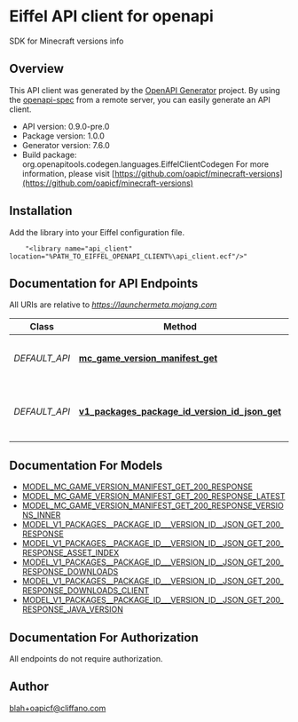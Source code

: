 # Eiffel API client for openapi

SDK for Minecraft versions info

## Overview
This API client was generated by the [OpenAPI Generator](https://openapi-generator.tech) project.  By using the [openapi-spec](https://openapis.org) from a remote server, you can easily generate an API client.

- API version: 0.9.0-pre.0
- Package version: 1.0.0
- Generator version: 7.6.0
- Build package: org.openapitools.codegen.languages.EiffelClientCodegen
For more information, please visit [https://github.com/oapicf/minecraft-versions](https://github.com/oapicf/minecraft-versions)

## Installation
Add the library into your Eiffel configuration file.
```
    "<library name="api_client" location="%PATH_TO_EIFFEL_OPENAPI_CLIENT%\api_client.ecf"/>"
```

## Documentation for API Endpoints

All URIs are relative to *https://launchermeta.mojang.com*

Class | Method | HTTP request | Description
------------ | ------------- | ------------- | -------------
*DEFAULT_API* | [**mc_game_version_manifest_get**](docs/DEFAULT_API.md#mc_game_version_manifest_get) | **Get** /mc/game/version_manifest | Get Minecraft version manifest
*DEFAULT_API* | [**v1_packages_package_id_version_id_json_get**](docs/DEFAULT_API.md#v1_packages_package_id_version_id_json_get) | **Get** /v1/packages/{packageId}/{versionId}.json | Get Minecraft version package details


## Documentation For Models

 - [MODEL_MC_GAME_VERSION_MANIFEST_GET_200_RESPONSE](docs/MODEL_MC_GAME_VERSION_MANIFEST_GET_200_RESPONSE.md)
 - [MODEL_MC_GAME_VERSION_MANIFEST_GET_200_RESPONSE_LATEST](docs/MODEL_MC_GAME_VERSION_MANIFEST_GET_200_RESPONSE_LATEST.md)
 - [MODEL_MC_GAME_VERSION_MANIFEST_GET_200_RESPONSE_VERSIONS_INNER](docs/MODEL_MC_GAME_VERSION_MANIFEST_GET_200_RESPONSE_VERSIONS_INNER.md)
 - [MODEL_V1_PACKAGES__PACKAGE_ID___VERSION_ID__JSON_GET_200_RESPONSE](docs/MODEL_V1_PACKAGES__PACKAGE_ID___VERSION_ID__JSON_GET_200_RESPONSE.md)
 - [MODEL_V1_PACKAGES__PACKAGE_ID___VERSION_ID__JSON_GET_200_RESPONSE_ASSET_INDEX](docs/MODEL_V1_PACKAGES__PACKAGE_ID___VERSION_ID__JSON_GET_200_RESPONSE_ASSET_INDEX.md)
 - [MODEL_V1_PACKAGES__PACKAGE_ID___VERSION_ID__JSON_GET_200_RESPONSE_DOWNLOADS](docs/MODEL_V1_PACKAGES__PACKAGE_ID___VERSION_ID__JSON_GET_200_RESPONSE_DOWNLOADS.md)
 - [MODEL_V1_PACKAGES__PACKAGE_ID___VERSION_ID__JSON_GET_200_RESPONSE_DOWNLOADS_CLIENT](docs/MODEL_V1_PACKAGES__PACKAGE_ID___VERSION_ID__JSON_GET_200_RESPONSE_DOWNLOADS_CLIENT.md)
 - [MODEL_V1_PACKAGES__PACKAGE_ID___VERSION_ID__JSON_GET_200_RESPONSE_JAVA_VERSION](docs/MODEL_V1_PACKAGES__PACKAGE_ID___VERSION_ID__JSON_GET_200_RESPONSE_JAVA_VERSION.md)


## Documentation For Authorization

 All endpoints do not require authorization.


## Author

blah+oapicf@cliffano.com

